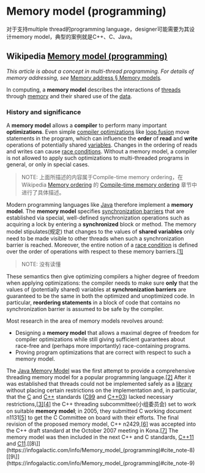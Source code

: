 # Memory model (programming)

对于支持multiple thread的programming language，designer可能需要为其设计memory model，典型的案例就是C++、C、Java。

## Wikipedia [Memory model (programming)](https://infogalactic.com/info/Memory_model_(programming))

*This article is about a concept in multi-thread programming. For details of memory addressing, see* [Memory address § Memory models](https://infogalactic.com/info/Memory_address#Memory_models)*.*

In computing, a **memory model** describes the interactions of [threads](https://infogalactic.com/info/Thread_(computer_science)) through [memory](https://infogalactic.com/info/Memory_(computing)) and their shared use of the [data](https://infogalactic.com/info/Data_(computing)).

### History and significance

A **memory model** allows a **compiler** to perform many important **optimizations**. Even simple [compiler optimizations](https://infogalactic.com/info/Compiler_optimization) like [loop fusion](https://infogalactic.com/info/Loop_fusion) move statements in the program, which can influence the **order** of **read** and **write** operations of potentially shared [variables](https://infogalactic.com/info/Variable_(programming)). Changes in the ordering of reads and writes can cause [race conditions](https://infogalactic.com/info/Race_condition). Without a memory model, a compiler is not allowed to apply such optimizations to multi-threaded programs in general, or only in special cases.

> NOTE: 上面所描述的内容属于Compile-time memory ordering，在Wikipedia [Memory ordering](https://infogalactic.com/info/Memory_ordering) 的 [Compile-time memory ordering](https://infogalactic.com/info/Memory_ordering#Compile-time_memory_ordering) 章节中进行了具体描述。

Modern programming languages like [Java](https://infogalactic.com/info/Java_(programming_language)) therefore implement a **memory model**. The **memory model** specifies [synchronization barriers](https://infogalactic.com/info/Synchronization_barrier) that are established via special, well-defined synchronization operations such as acquiring a lock by entering a **synchronized** block or method. The memory model stipulates(规定) that changes to the values of **shared variables** only need to be made visible to other threads when such a synchronization barrier is reached. Moreover, the entire notion of a [race condition](https://infogalactic.com/info/Race_condition) is defined over the order of operations with respect to these memory barriers.[[1\]](https://infogalactic.com/info/Memory_model_(programming)#cite_note-1)

> NOTE: 没有读懂

These semantics then give optimizing compilers a higher degree of freedom when applying optimizations: the compiler needs to make sure **only** that the values of (potentially shared) variables at **synchronization barriers** are guaranteed to be the same in both the optimized and unoptimized code. In particular, **reordering statements** in a block of code that contains no synchronization barrier is assumed to be safe by the compiler.

Most research in the area of memory models revolves around:

- Designing a **memory model** that allows a maximal degree of freedom for compiler optimizations while still giving sufficient guarantees about race-free and (perhaps more importantly) race-containing programs.
- Proving program optimizations that are correct with respect to such a memory model.



The [Java Memory Model](https://infogalactic.com/info/Java_Memory_Model) was the first attempt to provide a comprehensive threading memory model for a popular programming language.[[2\]](https://infogalactic.com/info/Memory_model_(programming)#cite_note-2) After it was established that threads could not be implemented safely as a [library](https://infogalactic.com/info/Library_(computing)) without placing certain restrictions on the implementation and, in particular, that the [C](https://infogalactic.com/info/C_(programming_language)) and [C++](https://infogalactic.com/info/C%2B%2B) standards ([C99](https://infogalactic.com/info/C99) and [C++03](https://infogalactic.com/info/C%2B%2B03)) lacked necessary restrictions,[[3\]](https://infogalactic.com/info/Memory_model_(programming)#cite_note-3)[[4\]](https://infogalactic.com/info/Memory_model_(programming)#cite_note-4) the C++ threading subcommittee(小组委员会) set to work on suitable **memory model**; in 2005, they submitted C working document n1131[[5\]](https://infogalactic.com/info/Memory_model_(programming)#cite_note-5) to get the C Committee on board with their efforts. The final revision of the proposed memory model, C++ n2429,[[6\]](https://infogalactic.com/info/Memory_model_(programming)#cite_note-6) was accepted into the C++ draft standard at the October 2007 meeting in Kona.[[7\]](https://infogalactic.com/info/Memory_model_(programming)#cite_note-7) The memory model was then included in the next C++ and C standards, [C++11](https://infogalactic.com/info/C%2B%2B11) and [C11](https://infogalactic.com/info/C11_(C_standard_revision)).[[8\]](https://infogalactic.com/info/Memory_model_(programming)#cite_note-8)[[9\]](https://infogalactic.com/info/Memory_model_(programming)#cite_note-9)